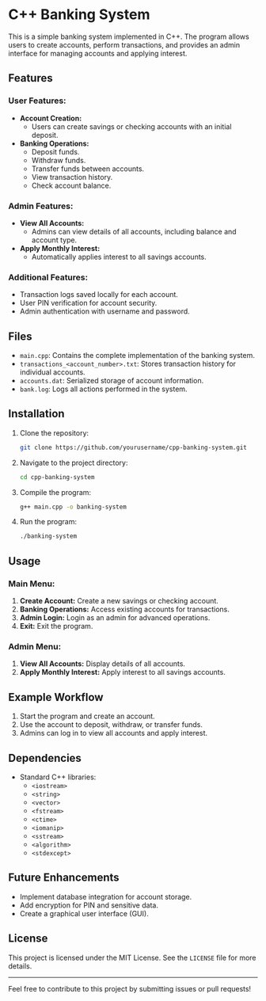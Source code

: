 # C++ Banking System

This is a simple banking system implemented in C++. The program allows users to create accounts, perform transactions, and provides an admin interface for managing accounts and applying interest.

## Features

### User Features:
- **Account Creation:**
  - Users can create savings or checking accounts with an initial deposit.
- **Banking Operations:**
  - Deposit funds.
  - Withdraw funds.
  - Transfer funds between accounts.
  - View transaction history.
  - Check account balance.

### Admin Features:
- **View All Accounts:**
  - Admins can view details of all accounts, including balance and account type.
- **Apply Monthly Interest:**
  - Automatically applies interest to all savings accounts.

### Additional Features:
- Transaction logs saved locally for each account.
- User PIN verification for account security.
- Admin authentication with username and password.

## Files
- `main.cpp`: Contains the complete implementation of the banking system.
- `transactions_<account_number>.txt`: Stores transaction history for individual accounts.
- `accounts.dat`: Serialized storage of account information.
- `bank.log`: Logs all actions performed in the system.

## Installation
1. Clone the repository:
   ```bash
   git clone https://github.com/yourusername/cpp-banking-system.git
   ```
2. Navigate to the project directory:
   ```bash
   cd cpp-banking-system
   ```
3. Compile the program:
   ```bash
   g++ main.cpp -o banking-system
   ```
4. Run the program:
   ```bash
   ./banking-system
   ```

## Usage
### Main Menu:
1. **Create Account:** Create a new savings or checking account.
2. **Banking Operations:** Access existing accounts for transactions.
3. **Admin Login:** Login as an admin for advanced operations.
4. **Exit:** Exit the program.

### Admin Menu:
1. **View All Accounts:** Display details of all accounts.
2. **Apply Monthly Interest:** Apply interest to all savings accounts.

## Example Workflow
1. Start the program and create an account.
2. Use the account to deposit, withdraw, or transfer funds.
3. Admins can log in to view all accounts and apply interest.

## Dependencies
- Standard C++ libraries:
  - `<iostream>`
  - `<string>`
  - `<vector>`
  - `<fstream>`
  - `<ctime>`
  - `<iomanip>`
  - `<sstream>`
  - `<algorithm>`
  - `<stdexcept>`

## Future Enhancements
- Implement database integration for account storage.
- Add encryption for PIN and sensitive data.
- Create a graphical user interface (GUI).

## License
This project is licensed under the MIT License. See the `LICENSE` file for more details.

---

Feel free to contribute to this project by submitting issues or pull requests!
